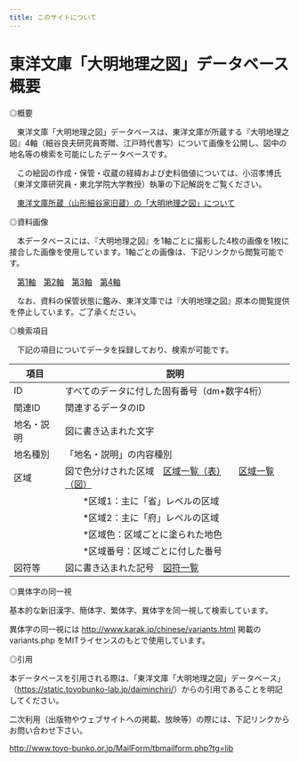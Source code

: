 ```yaml
---
title: このサイトについて
---
```


# 東洋文庫「大明地理之図」データベース概要

◎概要

　東洋文庫「大明地理之図」データベースは、東洋文庫が所蔵する『大明地理之図』4軸（細谷良夫研究員寄贈、江戸時代書写）について画像を公開し、図中の地名等の検索を可能にしたデータベースです。

　この絵図の作成・保管・収蔵の経緯および史料価値については、小沼孝博氏（東洋文庫研究員・東北学院大学教授）執筆の下記解説をご覧ください。

　[東洋文庫所蔵（山形細谷家旧蔵）の「大明地理之図」について](/page/daimin_onuma)

◎資料画像

　本データベースには、『大明地理之図』を1軸ごとに撮影した4枚の画像を1枚に接合した画像を使用しています。1軸ごとの画像は、下記リンクから閲覧可能です。

　[第1軸](https://app.toyobunko-lab.jp/s/main/document/5e62b262-aa3c-4fa1-788a-3a9b3693fd0c)　[第2軸](https://app.toyobunko-lab.jp/s/main/document/737f6281-0d39-1409-cdfb-f5b88d3031cb)　[第3軸](https://app.toyobunko-lab.jp/s/main/document/358ccd37-17bf-78ea-0adf-ede9c550f44e)　[第4軸](https://app.toyobunko-lab.jp/s/main/document/ee37e30b-6d7b-50e8-b003-720b3cae1992)

　なお、資料の保管状態に鑑み、東洋文庫では『大明地理之図』原本の閲覧提供を停止しています。ご了承ください。

◎検索項目

　下記の項目についてデータを採録しており、検索が可能です。


| 項目         | 説明                                                  |
| --- | ----------- |
| ID           | すべてのデータに付した固有番号（dm+数字4桁）          |
| 関連ID       | 関連するデータのID                                    |
| 地名・説明   | 図に書き込まれた文字                                  |
| 地名種別     | 「地名・説明」の内容種別                              |
| 区域         | 図で色分けされた区域　[区域一覧（表）](/page/kuiki)　　[区域一覧（図）](https://static.toyobunko-lab.jp/daiminchiri/media/daimin_kuikizu.jpg) |
|              | 　　\*区域1：主に「省」レベルの区域                   |
|              | 　　\*区域2：主に「府」レベルの区域                   |
|              | 　　\*区域色：区域ごとに塗られた地色                  |
|              | 　　\*区域番号：区域ごとに付した番号                  |
| 図符等       | 図に書き込まれた記号　[図符一覧](/page/zufu)          |

◎異体字の同一視

基本的な新旧漢字、簡体字、繁体字、異体字を同一視して検索しています。

異体字の同一視には http://www.karak.jp/chinese/variants.html 掲載の
variants.php をMITライセンスのもとで使用しています。

◎引用

本データベースを引用される際は、「東洋文庫「大明地理之図」データベース」（<https://static.toyobunko-lab.jp/daiminchiri/>）からの引用であることを明記してください。

二次利用（出版物やウェブサイトへの掲載、放映等）の際には、下記リンクからお問い合わせ下さい。

<http://www.toyo-bunko.or.jp/MailForm/tbmailform.php?tg=lib>
